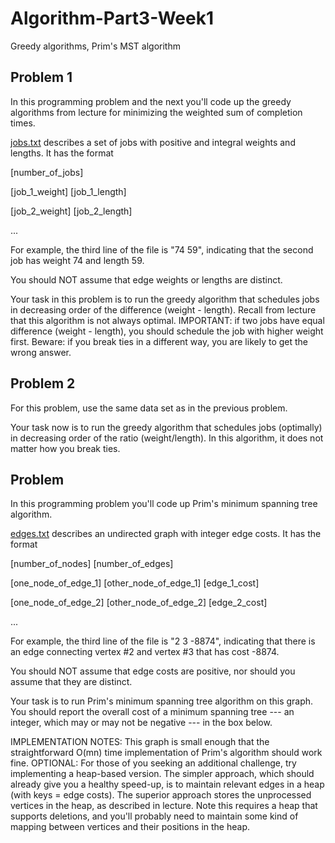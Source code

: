 # Algorithm-Part3-Week1
Greedy algorithms, Prim's MST algorithm

## Problem 1

In this programming problem and the next you'll code up the greedy algorithms from lecture for minimizing the weighted sum of 
completion times.

[jobs.txt](https://github.com/YuxingLiu/Algorithm-Part3-Week1/blob/master/jobs.txt) describes a set of jobs with positive and 
integral weights and lengths. It has the format

[number_of_jobs]

[job_1_weight] [job_1_length]

[job_2_weight] [job_2_length]

...

For example, the third line of the file is "74 59", indicating that the second job has weight 74 and length 59.

You should NOT assume that edge weights or lengths are distinct.

Your task in this problem is to run the greedy algorithm that schedules jobs in decreasing order of the difference (weight - length). 
Recall from lecture that this algorithm is not always optimal. IMPORTANT: if two jobs have equal difference (weight - length), 
you should schedule the job with higher weight first. Beware: if you break ties in a different way, you are likely to get the 
wrong answer.


## Problem 2

For this problem, use the same data set as in the previous problem.

Your task now is to run the greedy algorithm that schedules jobs (optimally) in decreasing order of the ratio (weight/length). 
In this algorithm, it does not matter how you break ties.


## Problem

In this programming problem you'll code up Prim's minimum spanning tree algorithm.

[edges.txt](https://github.com/YuxingLiu/Algorithm-Part3-Week1/blob/master/edges.txt) describes an undirected 
graph with integer edge costs. It has the format

[number_of_nodes] [number_of_edges]

[one_node_of_edge_1] [other_node_of_edge_1] [edge_1_cost]

[one_node_of_edge_2] [other_node_of_edge_2] [edge_2_cost]

...

For example, the third line of the file is "2 3 -8874", indicating that there is an edge connecting vertex #2 and 
vertex #3 that has cost -8874.

You should NOT assume that edge costs are positive, nor should you assume that they are distinct.

Your task is to run Prim's minimum spanning tree algorithm on this graph. You should report the overall cost of a minimum 
spanning tree --- an integer, which may or may not be negative --- in the box below.

IMPLEMENTATION NOTES: This graph is small enough that the straightforward O(mn) time implementation of Prim's algorithm 
should work fine. OPTIONAL: For those of you seeking an additional challenge, try implementing a heap-based version. 
The simpler approach, which should already give you a healthy speed-up, is to maintain relevant edges in a 
heap (with keys = edge costs). The superior approach stores the unprocessed vertices in the heap, as described in lecture. 
Note this requires a heap that supports deletions, and you'll probably need to maintain some kind of mapping between 
vertices and their positions in the heap.
